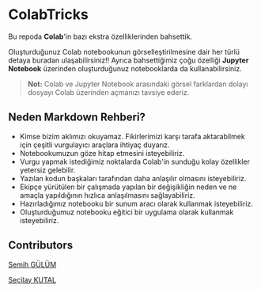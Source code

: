 # ColabTricks

Bu repoda **Colab**'in bazı ekstra özelliklerinden bahsettik.

Oluşturduğunuz Colab notebookunun görselleştirilmesine dair her türlü detaya buradan ulaşabilirsiniz!! Ayrıca bahsettiğimiz çoğu özelliği **Jupyter Notebook** üzerinden oluşturduğunuz notebooklarda da kullanabilirsiniz.

> **Not:** Colab ve Jupyter Notebook arasındaki görsel farklardan dolayı dosyayı Colab üzerinden açmanızı tavsiye ederiz. 

## Neden Markdown Rehberi?
- Kimse bizim aklımızı okuyamaz. Fikirlerimizi karşı tarafa aktarabilmek için çeşitli vurgulayıcı araçlara ihtiyaç duyarız.
- Notebookumuzun göze hitap etmesini isteyebiliriz.
- Vurgu yapmak istediğimiz noktalarda Colab'in sunduğu kolay özellikler yetersiz gelebilir.
- Yazılan kodun başkaları tarafından daha anlaşılır olmasını isteyebiliriz.
- Ekipçe yürütülen bir çalışmada yapılan bir değişikliğin neden ve ne amaçla yapıldığının hızlıca anlaşılmasını sağlayabiliriz.
- Hazırladığımız notebooku bir sunum aracı olarak kullanmak isteyebiliriz. 
- Oluşturduğumuz notebooku eğitici bir uygulama olarak kullanmak isteyebiliriz.

## Contributors
[Semih GÜLÜM](https://www.linkedin.com/in/semih-gulum/)

[Seçilay KUTAL](https://www.linkedin.com/in/secilaykutal/)
